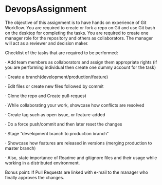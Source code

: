 # DevopsAssignment

The objective of this assignment is to have hands on experience of Git Workflow. You are required to create or fork a repo on Git and use Git bash on the desktop for completing the tasks. You are required to create one manager role for the repository and others as collaborators. The manager will act as a reviewer and decision maker. 

Checklist of the tasks that are required to be performed: 

·       Add team members as collaborators and assign them appropriate rights (if you are performing individual then create one dummy account for the task)

·       Create a branch(development/production/feature)

·       Edit files or create new files followed by commit

·       Clone the repo and Create pull-request

·       While collaborating your work, showcase how conflicts are resolved

·       Create tag such as open issue, or feature-added

·       Do a force push/commit and then later reset the changes

·       Stage “development branch to production branch”

·       Showcase how features are released in versions (merging production to master branch)

·       Also, state importance of Readme and gitignore files and their usage while working in a distributed environment.

Bonus point: If Pull Requests are linked with e-mail to the manager who finally approves the changes.
